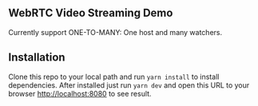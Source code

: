 ## WebRTC Video Streaming Demo

Currently support ONE-TO-MANY: One host and many watchers.

## Installation

Clone this repo to your local path and run `yarn install` to install dependencies. After installed just run `yarn dev` and open this URL to your
browser [http://localhost:8080](http://localhost:8080) to see result.
